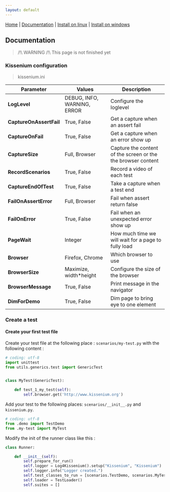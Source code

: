 ```yaml
---
layout: default
---
```


[Home](index.html) | [Documentation](documentation.html) | [Install on linux](install-on-linux.html) | [Install on windows](install-on-windows.html)

## Documentation

> /!\ WARNING /!\ 
>This page is not finished yet

### Kissenium configuration

> kissenium.ini

Parameter | Values | Description
----------|--------|-------------
**LogLevel** | DEBUG, INFO, WARNING, ERROR | Configure the loglevel
**CaptureOnAssertFail** | True, False | Get a capture when an assert fail
**CaptureOnFail** | True, False | Get a capture when an error show up
**CaptureSize** | Full, Browser | Capture the content of the screen or the the browser content
**RecordScenarios** | True, False | Record a video of each test
**CaptureEndOfTest** | True, False | Take a capture when a test end
**FailOnAssertError** | Full, Browser | Fail when assert return false
**FailOnError** | True, False | Fail when an unexpected error show up
**PageWait** | Integer | How much time we will wait for a page to fully load
**Browser** | Firefox, Chrome | Which browser to use
**BrowserSize** | Maximize, width*height | Configure the size of the browser
**BrowserMessage** | True, False | Print message in the navigator
**DimForDemo** | True, False | Dim page to bring eye to one element

### Create a test

#### Create your first test file

Create your test file at the following place : `scenarios/my-test.py` with the following content :

```python
# coding: utf-8
import unittest
from utils.generics.test import GenericTest


class MyTest(GenericTest):

    def test_1_my_test(self):
        self.browser.get('http://www.kissenium.org')
```

Add your test to the following places: `scenarios/__init__.py` and `kissenium.py`.

```python
# coding: utf-8
from .demo import TestDemo
from .my-test import MyTest

```

Modify the init of the runner class like this :

```python
class Runner:

    def __init__(self):
        self.prepare_for_run()
        self.logger = Log4Kissenium().setup("Kissenium", "Kissenium")
        self.logger.info("Logger created.")
        self.test_classes_to_run = [scenarios.TestDemo, scenarios.MyTest] # Add your class test here
        self.loader = TestLoader()
        self.suites = []
```